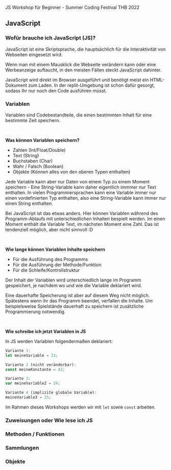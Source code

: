 JS Workshop für Beginner - Summer Coding Festival THB 2022

## JavaScript

### Wofür brauche ich JavaScript (JS)?
JavaScript ist eine Skriptsprache, die hauptsächlich für die Interaktivität von Webseiten eingesetzt wird.

Wenn man mit einem Mausklick die Webseite verändern kann oder eine Werbeanzeige auftaucht, in den meisten Fällen steckt JavaScript dahinter.

JavaScript wird direkt im Browser ausgeführt und benötigt meist ein HTML-Dokument zum Laden. In der replit-Umgebung ist schon dafür gesorgt, sodass Ihr nur noch den Code ausführen müsst.

### Variablen 
Variablen sind Codebestandteile, die einen bestimmten Inhalt für eine bestimmte Zeit speichern.

<br>

**Was können Variablen speichern?**
- Zahlen (Int/Float/Double)
- Text (String)
- Buchstaben (Char)
- Wahr / Falsch (Boolean)
- Objekte (Können alles von den oberen Typen enthalten)

Jede Variable kann aber nur Daten von einem Typ zu einem Moment speichern - Eine String-Variable kann daher eigentlich immmer nur Text enthalten. In vielen Programmiersprachen kann eine Variable immer nur einen vordefinierten Typ enthalten, also eine String-Variable kann immer nur einen String enthalten.

Bei JavaScript ist das etwas anders. Hier können Variablen während des Programm-Ablaufs mit unterschiedlichen Inhalten bespielt werden. Im einen Moment enthält die Variable Text, im nächsten Moment eine Zahl. Das ist tendenziell möglich, aber nicht sinnvoll :D

<br>

**Wie lange können Variablen Inhalte speichern** 
- Für die Ausführung des Programms
- Für die Ausführung der Methode/Funktion
- Für die Schleife/Kontrollstruktur

Der Inhalt der Variablen wird unterschiedlich lange im Programm gespeichert, je nachdem wo und wie die Variable deklariert wird.

Eine dauerhafte Speicherung ist aber auf diesem Weg nicht möglich. Spätestens wenn ihr das Programm beendet, verfallen die Inhalte. Um beispielsweise Spielstände dauerhaft zu speichern ist zusätzliche Programmierung notwendig.

<br>

**Wie schreibe ich jetzt Variablen in JS**

In JS werden Variablen folgendermaßen deklariert:

````js
Variante 1:
let meineVariable = 23;

Variante 2 (nicht veränderbar):
const meineKonstante = 42;

Variante 3:
var meineVariable2 = 24;

Variante 4 (implizite globale Variable):
meineVariable3 = 25;
````
Im Rahmen dieses Workshops werden wir mit ``let`` sowie `const` arbeiten. 

### Zuweisungen oder Wie lese ich JS



### Methoden / Funktionen

### Sammlungen

### Objekte









